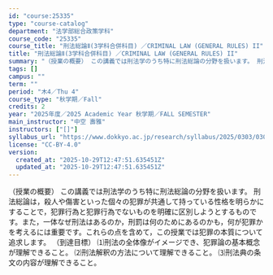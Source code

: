 ```yaml
---
id: "course:25335"
type: "course-catalog"
department: "法学部総合政策学科"
course_code: "25335"
course_title: "刑法総論Ⅱ(3学科合併科目) ／CRIMINAL LAW (GENERAL RULES) II"
title: "刑法総論Ⅱ(3学科合併科目) ／CRIMINAL LAW (GENERAL RULES) II"
summary: "（授業の概要） この講義では刑法学のうち特に刑法総論の分野を扱います。 刑法総論は，殺人や傷害といった個々の犯罪が共通して持っている性格を明らかにすることで，犯罪行為と犯罪行為でないものを明確に区別しようとするものです。また，一体なぜ刑法は…"
tags: []
campus: ""
term: ""
period: "木4／Thu 4"
course_type: "秋学期／Fall"
credits: 2
year: "2025年度／2025 Academic Year 秋学期／FALL SEMESTER"
main_instructor: "中空 壽雅"
instructors: ["[]"]
syllabus_url: "https://www.dokkyo.ac.jp/research/syllabus/2025/0303/0303_25335_ja_JP.html"
license: "CC-BY-4.0"
version:
  created_at: "2025-10-29T12:47:51.635451Z"
  updated_at: "2025-10-29T12:47:51.635451Z"
---
```

（授業の概要） この講義では刑法学のうち特に刑法総論の分野を扱います。 刑法総論は，殺人や傷害といった個々の犯罪が共通して持っている性格を明らかにすることで，犯罪行為と犯罪行為でないものを明確に区別しようとするものです。また，一体なぜ刑法はあるのか，刑罰は何のためにあるのかも，何が犯罪かを考えるには重要です。これらの点を含めて，この授業では犯罪の本質について追求します。 （到達目標） ⑴刑法の全体像がイメージでき、犯罪論の基本概念が理解できること。 ⑵刑法解釈の方法について理解できること。 ⑶刑法典の条文の内容が理解できること。
